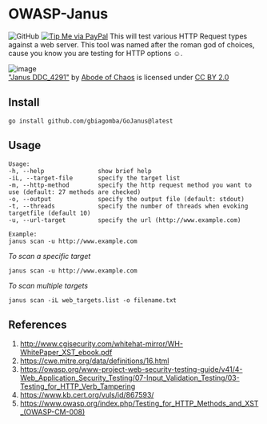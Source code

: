 # OWASP-Janus
![GitHub](https://img.shields.io/github/license/Achiefs/fim)
[![Tip Me via PayPal](https://img.shields.io/badge/PayPal-tip_me-green?logo=paypal)](paypal.me/gbiagomba)
This will test various HTTP Request types against a web server. This tool was named after the roman god of choices, cause you know you are testing for HTTP options ☺️.

![image](https://live.staticflickr.com/5223/5693358859_6e2e49185d_b.jpg)
<br/>["Janus DDC_4291"](https://www.flickr.com/photos/40936370@N00/5693358859) by [Abode of Chaos](https://www.flickr.com/photos/40936370@N00) is licensed under [CC BY 2.0](https://creativecommons.org/licenses/by/2.0/?ref=ccsearch&atype=rich)

## Install
```
go install github.com/gbiagomba/GoJanus@latest
```

## Usage
```
Usage:
-h, --help               show brief help
-iL, --target-file       specify the target list
-m, --http-method        specify the http request method you want to use (default: 27 methods are checked)
-o, --output             specify the output file (default: stdout)
-t, --threads            specify the number of threads when evoking targetfile (default 10)
-u, --url-target         specify the url (http://www.example.com)

Example:
janus scan -u http://www.example.com
```

*To scan a specific target*
```
janus scan -u http://www.example.com
```
*To scan multiple targets*
```
janus scan -iL web_targets.list -o filename.txt
```

## References
1. http://www.cgisecurity.com/whitehat-mirror/WH-WhitePaper_XST_ebook.pdf
2. https://cwe.mitre.org/data/definitions/16.html
3. https://owasp.org/www-project-web-security-testing-guide/v41/4-Web_Application_Security_Testing/07-Input_Validation_Testing/03-Testing_for_HTTP_Verb_Tampering
4. https://www.kb.cert.org/vuls/id/867593/
5. https://www.owasp.org/index.php/Testing_for_HTTP_Methods_and_XST_(OWASP-CM-008)
